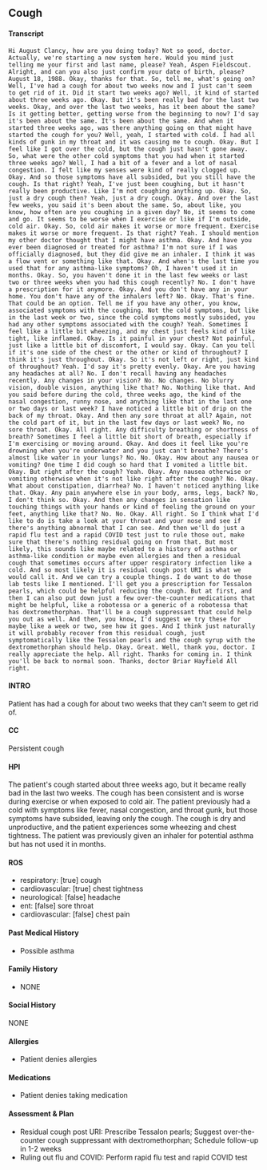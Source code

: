 Cough
---
#### Transcript
```
Hi August Clancy, how are you doing today? Not so good, doctor. Actually, we're starting a new system here. Would you mind just telling me your first and last name, please? Yeah, Aspen Fieldscout. Alright, and can you also just confirm your date of birth, please? August 18, 1988. Okay, thanks for that. So, tell me, what's going on? Well, I've had a cough for about two weeks now and I just can't seem to get rid of it. Did it start two weeks ago? Well, it kind of started about three weeks ago. Okay. But it's been really bad for the last two weeks. Okay, and over the last two weeks, has it been about the same? Is it getting better, getting worse from the beginning to now? I'd say it's been about the same. It's been about the same. And when it started three weeks ago, was there anything going on that might have started the cough for you? Well, yeah, I started with cold. I had all kinds of gunk in my throat and it was causing me to cough. Okay. But I feel like I got over the cold, but the cough just hasn't gone away. So, what were the other cold symptoms that you had when it started three weeks ago? Well, I had a bit of a fever and a lot of nasal congestion. I felt like my senses were kind of really clogged up. Okay. And so those symptoms have all subsided, but you still have the cough. Is that right? Yeah, I've just been coughing, but it hasn't really been productive. Like I'm not coughing anything up. Okay. So, just a dry cough then? Yeah, just a dry cough. Okay. And over the last few weeks, you said it's been about the same. So, about like, you know, how often are you coughing in a given day? No, it seems to come and go. It seems to be worse when I exercise or like if I'm outside, cold air. Okay. So, cold air makes it worse or more frequent. Exercise makes it worse or more frequent. Is that right? Yeah. I should mention my other doctor thought that I might have asthma. Okay. And have you ever been diagnosed or treated for asthma? I'm not sure if I was officially diagnosed, but they did give me an inhaler. I think it was a flow vent or something like that. Okay. And when's the last time you used that for any asthma-like symptoms? Oh, I haven't used it in months. Okay. So, you haven't done it in the last few weeks or last two or three weeks when you had this cough recently? No. I don't have a prescription for it anymore. Okay. And you don't have any in your home. You don't have any of the inhalers left? No. Okay. That's fine. That could be an option. Tell me if you have any other, you know, associated symptoms with the coughing. Not the cold symptoms, but like in the last week or two, since the cold symptoms mostly subsided, you had any other symptoms associated with the cough? Yeah. Sometimes I feel like a little bit wheezing, and my chest just feels kind of like tight, like inflamed. Okay. Is it painful in your chest? Not painful, just like a little bit of discomfort, I would say. Okay. Can you tell if it's one side of the chest or the other or kind of throughout? I think it's just throughout. Okay. So it's not left or right, just kind of throughout? Yeah. I'd say it's pretty evenly. Okay. Are you having any headaches at all? No. I don't recall having any headaches recently. Any changes in your vision? No. No changes. No blurry vision, double vision, anything like that? No. Nothing like that. And you said before during the cold, three weeks ago, the kind of the nasal congestion, runny nose, and anything like that in the last one or two days or last week? I have noticed a little bit of drip on the back of my throat. Okay. And then any sore throat at all? Again, not the cold part of it, but in the last few days or last week? No, no sore throat. Okay. All right. Any difficulty breathing or shortness of breath? Sometimes I feel a little bit short of breath, especially if I'm exercising or moving around. Okay. And does it feel like you're drowning when you're underwater and you just can't breathe? There's almost like water in your lungs? No. No. Okay. How about any nausea or vomiting? One time I did cough so hard that I vomited a little bit. Okay. But right after the cough? Yeah. Okay. Any nausea otherwise or vomiting otherwise when it's not like right after the cough? No. Okay. What about constipation, diarrhea? No. I haven't noticed anything like that. Okay. Any pain anywhere else in your body, arms, legs, back? No, I don't think so. Okay. And then any changes in sensation like touching things with your hands or kind of feeling the ground on your feet, anything like that? No. No. Okay. All right. So I think what I'd like to do is take a look at your throat and your nose and see if there's anything abnormal that I can see. And then we'll do just a rapid flu test and a rapid COVID test just to rule those out, make sure that there's nothing residual going on from that. But most likely, this sounds like maybe related to a history of asthma or asthma-like condition or maybe even allergies and then a residual cough that sometimes occurs after upper respiratory infection like a cold. And so most likely it is residual cough post URI is what we would call it. And we can try a couple things. I do want to do those lab tests like I mentioned. I'll get you a prescription for Tessalon pearls, which could be helpful reducing the cough. But at first, and then I can also put down just a few over-the-counter medications that might be helpful, like a robotessa or a generic of a robotessa that has dextromethorphan. That'll be a cough suppressant that could help you out as well. And then, you know, I'd suggest we try these for maybe like a week or two, see how it goes. And I think just naturally it will probably recover from this residual cough, just symptomatically like the Tessalon pearls and the cough syrup with the dextromethorphan should help. Okay. Great. Well, thank you, doctor. I really appreciate the help. All right. Thanks for coming in. I think you'll be back to normal soon. Thanks, doctor Briar Hayfield All right.
```

#### INTRO 
Patient has had a cough for about two weeks that they can't seem to get rid of. 

#### CC 
Persistent cough 

#### HPI 
The patient's cough started about three weeks ago, but it became really bad in the last two weeks. The cough has been consistent and is worse during exercise or when exposed to cold air. The patient previously had a cold with symptoms like fever, nasal congestion, and throat gunk, but those symptoms have subsided, leaving only the cough. The cough is dry and unproductive, and the patient experiences some wheezing and chest tightness. The patient was previously given an inhaler for potential asthma but has not used it in months.

#### ROS 
- respiratory: [true] cough 
- cardiovascular: [true] chest tightness 
- neurological: [false] headache 
- ent: [false] sore throat 
- cardiovascular: [false] chest pain 

#### Past Medical History 
- Possible asthma

#### Family History 
- NONE

#### Social History 
NONE

#### Allergies 
- Patient denies allergies

#### Medications 
- Patient denies taking medication

#### Assessment & Plan 
- Residual cough post URI: Prescribe Tessalon pearls; Suggest over-the-counter cough suppressant with dextromethorphan; Schedule follow-up in 1-2 weeks
- Ruling out flu and COVID: Perform rapid flu test and rapid COVID test

